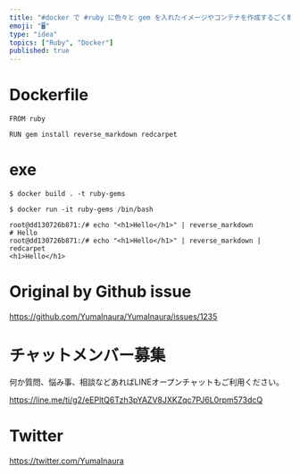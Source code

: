 ```yaml
---
title: "#docker で #ruby に色々と gem を入れたイメージやコンテナを作成するごく簡単な Dockerfile の例"
emoji: "🖥"
type: "idea"
topics: ["Ruby", "Docker"]
published: true
---
```


# Dockerfile

```
FROM ruby

RUN gem install reverse_markdown redcarpet

```

# exe

```
$ docker build . -t ruby-gems
```

```
$ docker run -it ruby-gems /bin/bash
```

```
root@dd130726b871:/# echo "<h1>Hello</h1>" | reverse_markdown
# Hello
root@dd130726b871:/# echo "<h1>Hello</h1>" | reverse_markdown | redcarpet
<h1>Hello</h1>
```

# Original by Github issue

https://github.com/YumaInaura/YumaInaura/issues/1235








<!-- Update From Qiita API -->

# チャットメンバー募集


何か質問、悩み事、相談などあればLINEオープンチャットもご利用ください。

https://line.me/ti/g2/eEPltQ6Tzh3pYAZV8JXKZqc7PJ6L0rpm573dcQ





# Twitter


https://twitter.com/YumaInaura


<!-- Update From Qiita API -->


